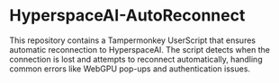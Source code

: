 # HyperspaceAI-AutoReconnect
This repository contains a Tampermonkey UserScript that ensures automatic reconnection to HyperspaceAI. The script detects when the connection is lost and attempts to reconnect automatically, handling common errors like WebGPU pop-ups and authentication issues.
